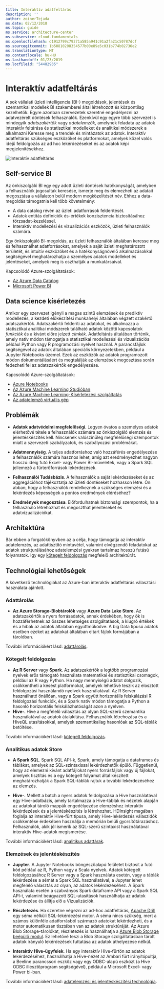 ```yaml
---
title: Interaktív adatfeltárás
description: ''
author: zoinerTejada
ms.date: 02/12/2018
ms.topic: guide
ms.service: architecture-center
ms.subservice: cloud-fundamentals
ms.openlocfilehash: d1912799c79271a585a941c91a2fa21c50787dcf
ms.sourcegitcommit: 1b50810208354577b00e89e5c031b774b02736e2
ms.translationtype: MT
ms.contentlocale: hu-HU
ms.lasthandoff: 01/23/2019
ms.locfileid: "54482935"
---
```

# <a name="interactive-data-exploration"></a>Interaktív adatfeltárás

A sok vállalati üzleti intelligencia (BI-) megoldások, jelentések és szemantikai modellek BI szakemberei által létrehozott és központilag kezelhetők. Egyre azonban szervezetek szeretné engedélyezni az adatvezérelt döntések felhasználók. Ezenkívül egy egyre több szervezet is mindegyik *adatszakértők* vagy *adatelemzők*, amelynek feladata az adatok interaktív feltárása és statisztikai modelleket és analitikai módszerek a alkalmazni Keresse meg a trendek és mintázatok az adatok. Interaktív adatfeltárás szükséges eszközöket és platformokat, amelyek közel valós idejű feldolgozás az ad hoc lekérdezéseket és az adatok képi megjelenítésekhez.

![Interaktív adatfeltárás](./images/data-exploration.png)

## <a name="self-service-bi"></a>Self-service BI

Az önkiszolgáló BI egy egy adott üzleti döntések hatékonyságát, amelyben a felhasználók jogosultak keresése, ismerje meg és elemezheti az adatait megosztása a vállalaton belül modern megközelítését név. Ehhez a data-megoldás támogatnia kell több követelmény:

- A data catalog révén az üzleti adatforrások felderítését.
- Adatok entitás definíciók és-értékek konzisztencia biztosításához törzsadat-kezeléssel.
- Interaktív modellezési és vizualizációs eszközök, üzleti felhasználók számára.

Egy önkiszolgáló BI-megoldás, az üzleti felhasználók általában keresse meg és felhasználhat adatforrásokat, amelyek a saját üzleti meghatározott területét, és intuitív eszközöket és a hatékonyságnövelő alkalmazásokkal segítségével meghatározhatja a személyes adatok modelleket és jelentéseket, amelyek meg is oszthatják a munkatársaival.

Kapcsolódó Azure-szolgáltatások:

- [Az Azure Data Catalog](/azure/data-catalog/data-catalog-what-is-data-catalog)
- [Microsoft Power BI](https://powerbi.microsoft.com/)

## <a name="data-science-experimentation"></a>Data science kísérletezés

Amikor egy szervezet igényli a magas szintű elemzések és prediktív modellezés, a kezdeti előkészítési munkahelyi általában végzett szakértő adatszakértők. Adatszakértő felderíti az adatokat, és alkalmazza a statisztikai analitikai módszerek található adatok közötti kapcsolatok *funkciók* és a kívánt előre jelzett *címkék*. Adatfeltárás általában történik, amely natív módon támogatja a statisztikai modellezési és vizualizációs például Python vagy R programozási nyelvet használ. A parancsfájlok segítségével az adatok általában speciális környezetekben, például a Jupyter Notebooks üzemel. Ezek az eszközök az adatok programozott módon dokumentálásáért és megtalálják az elemzések megosztása során fedezheti fel az adatszakértők engedélyezése.

Kapcsolódó Azure-szolgáltatások:

- [Azure Notebooks](https://notebooks.azure.com/)
- [Az Azure Machine Learning Studióban](/azure/machine-learning/studio/what-is-ml-studio)
- [Az Azure Machine Learning-Kísérletezési szolgáltatás](/azure/machine-learning/preview/experimentation-service-configuration)
- [Az adatelemző virtuális gép](/azure/machine-learning/data-science-virtual-machine/overview)

## <a name="challenges"></a>Problémák

- **Adatok adatvédelmi megfelelőségi**. Legyen óvatos a személyes adatok elérhetővé tétele a felhasználók számára az önkiszolgáló elemzés és jelentéskészítés kell. Nincsenek valószínűleg megfelelőségi szempontok miatt a szervezeti szabályzatok, és szabályozási problémákat.

- **Adatmennyiség**. A teljes adatforráshoz való hozzáférés engedélyezése a felhasználók számára hasznos lehet, amíg azt eredményezhet nagyon hosszú ideig futó Excel- vagy Power BI-műveletek, vagy a Spark SQL jellemező a fürterőforrások lekérdezések.

- **Felhasználói Tudásbázis**. A felhasználók a saját lekérdezéseket és az aggregációhoz tájékoztatja az üzleti döntéseket hozhasson létre. Ön abban, hogy a felhasználók rendelkeznek a szükséges elemzési és a lekérdezés képességek a pontos eredmények eléréséhez?

- **Eredmények megosztása**. Előfordulhatnak biztonsági szempontok, ha a felhasználó létrehozhat és megoszthat jelentéseket és adatvizualizációkat.

## <a name="architecture"></a>Architektúra

Bár ebben a forgatókönyvben az a célja, hogy támogatja az interaktív adatelemzés, az adattisztító mintavétel, valamint elvégzendő feladatokat az adatok strukturálásához adatelemzési gyakran tartalmaz hosszú futású folyamatok. Így egy [kötegelt feldolgozás](../big-data/batch-processing.md) megfelelő architektúrát.

## <a name="technology-choices"></a>Technológiai lehetőségek

A következő technológiákat az Azure-ban interaktív adatfeltárás választási használata ajánlott.

### <a name="data-storage"></a>Adattárolás

- **Az Azure Storage-Blobtárolók** vagy **Azure Data Lake Store**. Az adatszakértők a nyers forrásadatok, annak érdekében, hogy ők is hozzáférhetnek az összes lehetséges szolgáltatások, a kiugró értékek és a hibák az adatok általában együttműködve. A big Data típusú adatok esetben ezeket az adatokat általában eltart fájlok formájában a tárolóban.

További információkért lásd: [adattárolás](../technology-choices/data-storage.md).

### <a name="batch-processing"></a>Kötegelt feldolgozás

- **Az R Server** vagy **Spark**. Az adatszakértők a legtöbb programozási nyelvek erős támogató használata matematikai és statisztikai csomagok, például az R vagy Python. Ha nagy mennyiségű adatot dolgozik, csökkentheti a késést platformokat, amelyek lehetővé teszik az elosztott feldolgozási használandó nyelvek használatával. Az R Server használható önállóan, vagy a Spark együtt horizontális felskálázási R feldolgozási funkciók, és a Spark natív módon támogatja a Python a hasonló horizontális felskálázhatóságát azon a nyelven.
- **Hive-**. Hive a megfelelő választás az olyan SQL-szerű szemantika használatával az adatok átalakítása. Felhasználók létrehozása és a HiveQL utasításokkal, amelyek szemantikailag hasonlóak az SQL-táblák betöltése.

További információkért lásd: [kötegelt feldolgozás](../technology-choices/batch-processing.md).

### <a name="analytical-data-store"></a>Analitikus adatok Store

- **A Spark SQL**. Spark SQL API-k, Spark, amely támogatja a dataframes és táblákat, amelyek az SQL-szintaxissal lekérdezhetők épülő. Függetlenül, hogy az elemezni kívánt adatfájlokat nyers forrásfájlok vagy új fájlokat, amelyek tisztítás és a egy kötegelt folyamat által készített meghatározhatják a Spark SQL-táblák rajtuk a további lekérdezéséhez az elemzés.

- **Hive-**. Mellett a batch a nyers adatok feldolgozása a Hive használatával egy Hive-adatbázis, amely tartalmazza a Hive-táblák és nézetek alapján az adatokat tároló mappák engedélyezése elemzéshez interaktív lekérdezések és a jelentéskészítés is létrehozhat. HDInsight magában foglalja az interaktív Hive-fürt típusa, amely Hive-lekérdezés válaszidők csökkentése érdekében használja a memórián belüli gyorsítótárazáshoz. Felhasználók, akik jól ismerik az SQL-szerű szintaxist használatával interaktív Hive-adatok megismerése.

További információkért lásd: [analitikus adattárak](../technology-choices/analytical-data-stores.md).

### <a name="analytics-and-reporting"></a>Elemzések és jelentéskészítés

- **Jupyter**. A Jupyter Notebooks böngészőalapú felületet biztosít a futó kód például az R, Python vagy a Scala nyelvek. Adatok kötegelt feldolgozásához R Server vagy a Spark használata esetén, vagy a táblák lekérdezése a sémát a Spark SQL használatával, a Jupyter lehet megfelelő választás az olyan, az adatok lekérdezéséhez. A Spark használata esetén a szabványos Spark dataframe API vagy a Spark SQL API-t, valamint beágyazott SQL-utasítások használhatja az adatok lekérdezése és állítja elő a Vizualizációk.

- **Részletezés**. Ha szeretne végezni az ad-hoc adatfeltárás, [Apache Drill](https://drill.apache.org/) egy séma nélküli SQL-lekérdezési motor. A séma nincs szükség, mert a számos különféle adatforrásból származó adatokat lekérdezheti, és a motor automatikusan tisztában van az adatok struktúráját.  Az Azure Blob Storage-tárolókat, részletezés is használhatja a [Azure Blob Storage beépülő modul](https://drill.apache.org/docs/azure-blob-storage-plugin/). Ez lehetővé teszi a Blob Storage szolgáltatásban tárolt adatok irányuló lekérdezések futtatása az adatok áthelyezése nélkül.

- **Interaktív Hive-ügyfelek**. Ha egy interaktív Hive-fürtön az adatok lekérdezéséhez, használhatja a Hive-nézet az Ambari fürt irányítópultja, a Beeline parancssori eszköz vagy egy ODBC-alapú eszközt (a Hive ODBC illesztőprogram segítségével), például a Microsoft Excel- vagy Power bi-ban.

További információkért lásd: [adatelemzési és jelentéskészítési technológia](../technology-choices/analysis-visualizations-reporting.md).
